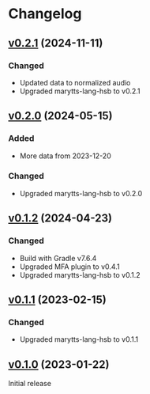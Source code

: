 Changelog
=========

[v0.2.1] (2024-11-11)
---------------------

### Changed

- Updated data to normalized audio
- Upgraded marytts-lang-hsb to v0.2.1

[v0.2.0] (2024-05-15)
---------------------

### Added

- More data from 2023-12-20

### Changed

- Upgraded marytts-lang-hsb to v0.2.0

[v0.1.2] (2024-04-23)
---------------------

### Changed

- Build with Gradle v7.6.4
- Upgraded MFA plugin to v0.4.1
- Upgraded marytts-lang-hsb to v0.1.2

[v0.1.1] (2023-02-15)
---------------------

### Changed

- Upgraded marytts-lang-hsb to v0.1.1

[v0.1.0] (2023-01-22)
---------------------

Initial release

[v0.2.1]: https://github.com/marytts/serbski-institut-hsb-data/releases/tag/v0.2.1
[v0.2.0]: https://github.com/marytts/serbski-institut-hsb-data/releases/tag/v0.2.0
[v0.1.2]: https://github.com/marytts/serbski-institut-hsb-data/releases/tag/v0.1.2
[v0.1.1]: https://github.com/marytts/serbski-institut-hsb-data/releases/tag/v0.1.1
[v0.1.0]: https://github.com/marytts/serbski-institut-hsb-data/releases/tag/v0.1.0
